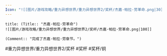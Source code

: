 ```yaml
---
Icon: "![[图片/游戏攻略/重力异想世界/重力异想世界2/奖杯/杰嘉·帕拉·劳革命.png|30]]"
---
```

```ad-common-bronze-trophy
title: (Title:: "杰嘉·帕拉·劳革命")
![[图片/游戏攻略/重力异想世界/重力异想世界2/奖杯/杰嘉·帕拉·劳革命.png|100]]

(Comment:: "完成了杰嘉·帕拉·劳章节。")
```

#重力异想世界/重力异想世界2/奖杯 #奖杯 #奖杯/铜
